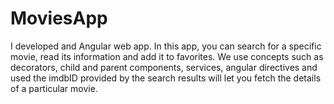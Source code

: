 # MoviesApp
I developed and Angular web app. In this app, you can search for a specific movie, read its information and add it to favorites. We use concepts such as decorators, child and parent components, services, angular directives and used the imdbID provided by the search results will let you fetch the details of a particular movie.
